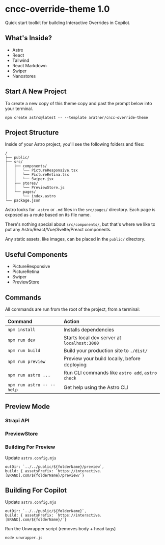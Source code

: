 # cncc-override-theme 1.0

Quick start toolkit for building Interactive Overrides in Copilot.

## What's Inside?

- Astro
- React
- Tailwind
- React Markdown
- Swiper
- Nanostores

## Start A New Project

To create a new copy of this theme copy and past the prompt below into your terminal.

```
npm create astro@latest -- --template aratner/cncc-override-theme
```

## Project Structure

Inside of your Astro project, you'll see the following folders and files:

```
/
├── public/
├── src/
│   ├── components/
│   │   └── PictureResponsive.tsx
│   │   └── PictureRetina.tsx
│   │   └── Swiper.jsx
│   ├── stores/
│   │   └── PreviewStore.js
│   └── pages/
│       └── index.astro
└── package.json
```

Astro looks for `.astro` or `.md` files in the `src/pages/` directory. Each page is exposed as a route based on its file name.

There's nothing special about `src/components/`, but that's where we like to put any Astro/React/Vue/Svelte/Preact components.

Any static assets, like images, can be placed in the `public/` directory.

## Useful Components

- PictureResponsive
- PictureRetina
- Swiper
- PreviewStore

## Commands

All commands are run from the root of the project, from a terminal:

| Command                   | Action                                           |
| :------------------------ | :----------------------------------------------- |
| `npm install`             | Installs dependencies                            |
| `npm run dev`             | Starts local dev server at `localhost:3000`      |
| `npm run build`           | Build your production site to `./dist/`          |
| `npm run preview`         | Preview your build locally, before deploying     |
| `npm run astro ...`       | Run CLI commands like `astro add`, `astro check` |
| `npm run astro -- --help` | Get help using the Astro CLI                     |

## Preview Mode

### Strapi API

### PreviewStore

### Building For Preview

Update `astro.config.mjs`

```
outDir: `../../public/${folderName}/preview`,
build: { assetsPrefix: `https://interactive.[BRAND].com/${folderName}/preview/`}
```

## Building For Copilot

Update `astro.config.mjs`

```
outDir: `../../public/${folderName}`,
build: { assetsPrefix: `https://interactive.[BRAND].com/${folderName}/`}
```

Run the Unwrapper script (removes body + head tags)

```
node unwrapper.js
```
